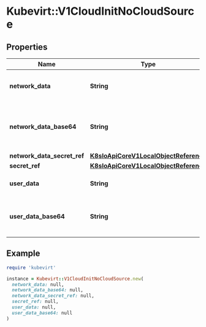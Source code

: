 # Kubevirt::V1CloudInitNoCloudSource

## Properties

| Name | Type | Description | Notes |
| ---- | ---- | ----------- | ----- |
| **network_data** | **String** | NetworkData contains NoCloud inline cloud-init networkdata. | [optional] |
| **network_data_base64** | **String** | NetworkDataBase64 contains NoCloud cloud-init networkdata as a base64 encoded string. | [optional] |
| **network_data_secret_ref** | [**K8sIoApiCoreV1LocalObjectReference**](K8sIoApiCoreV1LocalObjectReference.md) |  | [optional] |
| **secret_ref** | [**K8sIoApiCoreV1LocalObjectReference**](K8sIoApiCoreV1LocalObjectReference.md) |  | [optional] |
| **user_data** | **String** | UserData contains NoCloud inline cloud-init userdata. | [optional] |
| **user_data_base64** | **String** | UserDataBase64 contains NoCloud cloud-init userdata as a base64 encoded string. | [optional] |

## Example

```ruby
require 'kubevirt'

instance = Kubevirt::V1CloudInitNoCloudSource.new(
  network_data: null,
  network_data_base64: null,
  network_data_secret_ref: null,
  secret_ref: null,
  user_data: null,
  user_data_base64: null
)
```

